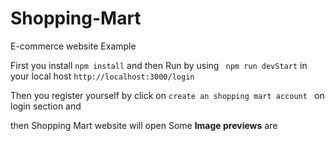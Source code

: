 # Shopping-Mart
E-commerce website Example

First you install `npm install` and then Run by using ` npm run devStart` in your local host `http://localhost:3000/login`

Then you register yourself by click on `create an shopping mart account ` on login section and

then Shopping Mart website will open
Some **Image previews** are

